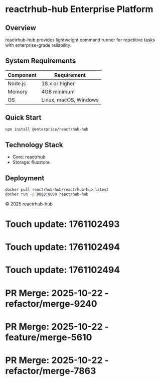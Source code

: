 # reactrhub-hub Enterprise Platform

## Overview

reactrhub-hub provides lightweight command runner for repetitive tasks with enterprise-grade reliability.

## System Requirements

| Component | Requirement |
|-----------|-------------|
| Node.js | 18.x or higher |
| Memory | 4GB minimum |
| OS | Linux, macOS, Windows |

## Quick Start

```bash
npm install @enterprise/reactrhub-hub
```

## Technology Stack

- Core: reactrhub
- Storage: fluxstore

## Deployment

```bash
docker pull reactrhub-hub/reactrhub-hub:latest
docker run -p 8080:8080 reactrhub-hub
```

© 2025 reactrhub-hub

# Touch update: 1761102493

# Touch update: 1761102494

# Touch update: 1761102494

# PR Merge: 2025-10-22 - refactor/merge-9240

# PR Merge: 2025-10-22 - feature/merge-5610

# PR Merge: 2025-10-22 - refactor/merge-7863
